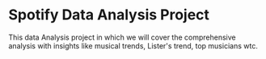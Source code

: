 # Spotify Data Analysis Project
This data Analysis project in which we will cover the comprehensive analysis with insights like musical trends, Lister's trend, top musicians wtc.